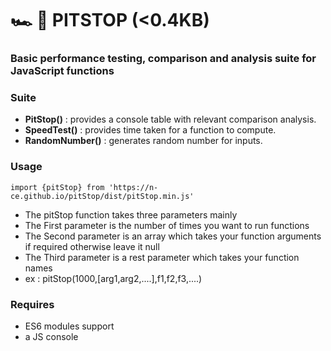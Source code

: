 # 🏎️ 💨 PITSTOP (<0.4KB)
### Basic performance testing, comparison and analysis suite for JavaScript functions

### Suite
  - **PitStop()** : provides a console table with relevant comparison analysis.
  - **SpeedTest()** : provides time taken for a function to compute.
  - **RandomNumber()** : generates random number for inputs.

### Usage
 ```
 import {pitStop} from 'https://n-ce.github.io/pitStop/dist/pitStop.min.js'
 ```
 - The pitStop function takes three parameters mainly
 - The First parameter is the number of times you want to run functions
 - The Second parameter is an array which takes your function arguments if required otherwise leave it null
 - The Third parameter is a rest parameter which takes your function names
 - ex : pitStop(1000,[arg1,arg2,....],f1,f2,f3,....)

### Requires
  - ES6 modules support
  - a JS console
